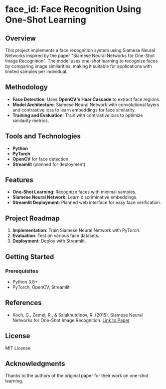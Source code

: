 # face_id: Face Recognition Using One-Shot Learning

## Overview

This project implements a face recognition system using Siamese Neural Networks inspired by the paper "Siamese Neural Networks for One-Shot Image Recognition". The model uses one-shot learning to recognize faces by comparing image similarities, making it suitable for applications with limited samples per individual.

## Methodology

- **Face Detection**: Uses **OpenCV's Haar Cascade** to extract face regions.
- **Model Architecture**: Siamese Neural Network with convolutional layers and contrastive loss to learn embeddings for face similarity.
- **Training and Evaluation**: Train with contrastive loss to optimize similarity metrics.

## Tools and Technologies

- **Python**
- **PyTorch**
- **OpenCV** for face detection
- **Streamlit** (planned for deployment)

## Features
- **One-Shot Learning**: Recognize faces with minimal samples.
- **Siamese Neural Network**: Learn discriminative embeddings.
- **Streamlit Deployment**: Planned web interface for easy face verification.

## Project Roadmap

1. **Implementation**: Train Siamese Neural Network with PyTorch.
2. **Evaluation**: Test on various face datasets.
3. **Deployment**: Deploy with Streamlit.

## Getting Started

### Prerequisites
- Python 3.8+
- PyTorch, OpenCV, Streamlit

## References
- Koch, G., Zemel, R., & Salakhutdinov, R. (2015). Siamese Neural Networks for One-Shot Image Recognition. [Link to Paper](https://www.cs.cmu.edu/~rsalakhu/papers/oneshot1.pdf)

## License
MIT License

## Acknowledgments
Thanks to the authors of the original paper for their work on one-shot learning.
